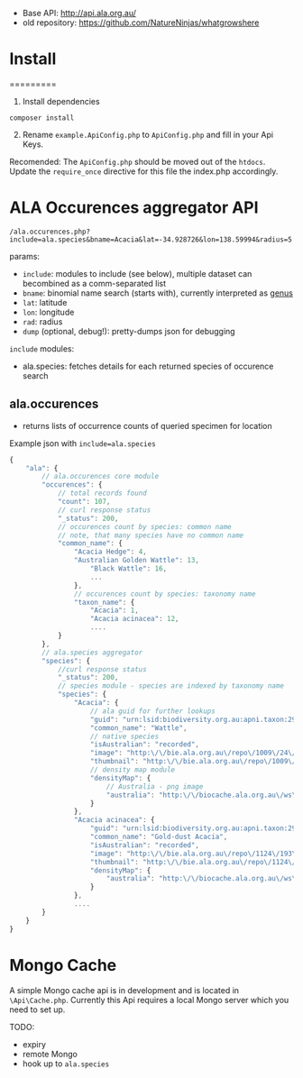 * Base API: http://api.ala.org.au/
* old repository: https://github.com/NatureNinjas/whatgrowshere

# Install
=========

1. Install dependencies

```
composer install
```

2. Rename `example.ApiConfig.php` to `ApiConfig.php` and fill in your Api Keys.

Recomended: The `ApiConfig.php` should be moved out of the `htdocs`. Update the `require_once` directive for this file the index.php accordingly.

# ALA Occurences aggregator API

```
/ala.occurences.php?include=ala.species&bname=Acacia&lat=-34.928726&lon=138.59994&radius=5
```
params:

 * `include`: modules to include (see below), multiple dataset can becombined as a comm-separated list
 * `bname`: binomial name search (starts with), currently interpreted as [genus](https://en.wikipedia.org/wiki/Genus)
 * `lat`: latitude
 * `lon`: longitude
 * `rad`: radius
 * `dump` (optional, debug!): pretty-dumps json for debugging

 `include` modules:
 * ala.species: fetches details for each returned species of occurence search

## ala.occurences

 * returns lists of occurrence counts of queried specimen for location


Example json with `include=ala.species`

```javascript
{
    "ala": {
        // ala.occurences core module
        "occurences": {
            // total records found
            "count": 107,
            // curl response status
            "_status": 200,
            // occurences count by species: common name
            // note, that many species have no common name
            "common_name": {
                "Acacia Hedge": 4,
                "Australian Golden Wattle": 13,
                    "Black Wattle": 16,
                    ...
                },
                // occurences count by species: taxonomy name
                "taxon_name": {
                    "Acacia": 1,
                    "Acacia acinacea": 12,
                    ....
            }
        },
        // ala.species aggregator
        "species": {
            //curl response status
            "_status": 200,
            // species module - species are indexed by taxonomy name
            "species": {
                "Acacia": {
                    // ala guid for further lookups
                    "guid": "urn:lsid:biodiversity.org.au:apni.taxon:295861",
                    "common_name": "Wattle",
                    // native species
                    "isAustralian": "recorded",
                    "image": "http:\/\/bie.ala.org.au\/repo\/1009\/24\/250623\/raw.jpg",
                    "thumbnail": "http:\/\/bie.ala.org.au\/repo\/1009\/24\/250623\/thumbnail.jpg"
                    // density map module
                    "densityMap": {
                        // Australia - png image
                        "australia": "http:\/\/biocache.ala.org.au\/ws\/density\/map?q=Acacia"
                    }
                },
                "Acacia acinacea": {
                    "guid": "urn:lsid:biodiversity.org.au:apni.taxon:295874",
                    "common_name": "Gold-dust Acacia",
                    "isAustralian": "recorded",
                    "image": "http:\/\/bie.ala.org.au\/repo\/1124\/193\/1933412\/raw.jpg",
                    "thumbnail": "http:\/\/bie.ala.org.au\/repo\/1124\/193\/1933412\/thumbnail.jpg"
                    "densityMap": {
                        "australia": "http:\/\/biocache.ala.org.au\/ws\/density\/map?q=Acacia+acinacea"
                    }
                },
                ....
        }
    }
}
```

# Mongo Cache

 A simple Mongo cache api is in development and is located in `\Api\Cache.php`. Currently this Api requires a local Mongo server which you need to set up.

 TODO:

  * expiry
  * remote Mongo
  * hook up to `ala.species`

